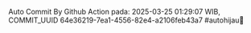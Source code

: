 Auto Commit By Github Action pada: 2025-03-25 01:29:07 WIB, COMMIT_UUID 64e36219-7ea1-4556-82e4-a2106feb43a7 #autohijau🗿
